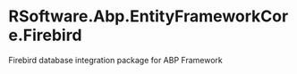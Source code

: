 # RSoftware.Abp.EntityFrameworkCore.Firebird
Firebird database integration package for ABP Framework
